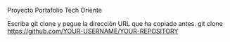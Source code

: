 Proyecto Portafolio Tech Oriente

Escriba git clone y pegue la dirección URL que ha copiado antes.
git clone https://github.com/YOUR-USERNAME/YOUR-REPOSITORY
